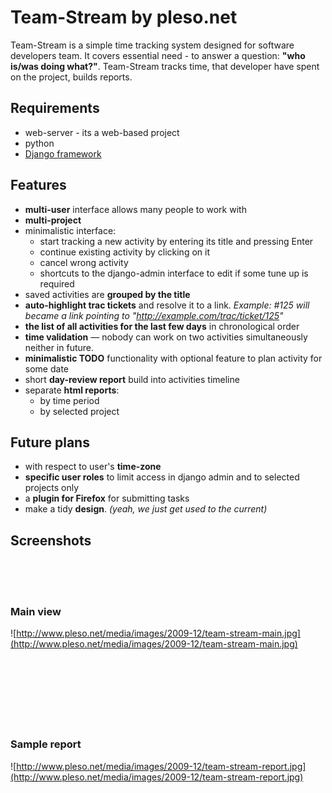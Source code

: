 # Team-Stream by pleso.net #


Team-Stream is a simple time tracking system designed for software developers team. It covers essential need - to answer a question: **"who is/was doing what?"**. Team-Stream
tracks time, that developer have spent on the project, builds reports.

## Requirements ##
  * web-server - its a web-based project
  * python
  * [Django framework](http://djangoproject.com/)

## Features ##
  * **multi-user** interface allows many people to work with
  * **multi-project**
  * minimalistic interface:
    * start tracking a new activity by entering its title and pressing Enter
    * continue existing activity by clicking on it
    * cancel wrong activity
    * shortcuts to the django-admin interface to edit if some tune up is required
  * saved activities are **grouped by the title**
  * **auto-highlight trac tickets** and resolve it to a link. _Example: #125 will became a link pointing to "http://example.com/trac/ticket/125"_
  * **the list of all activities for the last few days** in chronological order
  * **time validation** — nobody can work on two activities simultaneously neither in future.
  * **minimalistic TODO** functionality with optional feature to plan activity for some date
  * short **day-review report** build into activities timeline
  * separate **html reports**:
    * by time period
    * by selected project

## Future plans ##

  * with respect to user's **time-zone**
  * **specific user roles** to limit access in django admin and to selected projects only
  * a **plugin for Firefox** for submitting tasks
  * make a tidy **design**. _(yeah, we just get used to the current)_

## Screenshots ##
<br /><br /><br />
### Main view ###
![http://www.pleso.net/media/images/2009-12/team-stream-main.jpg](http://www.pleso.net/media/images/2009-12/team-stream-main.jpg)
<br /><br /><br /><br /><br /><br /><br /><br />
### Sample report ###
![http://www.pleso.net/media/images/2009-12/team-stream-report.jpg](http://www.pleso.net/media/images/2009-12/team-stream-report.jpg)